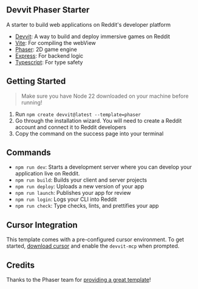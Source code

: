 ## Devvit Phaser Starter

A starter to build web applications on Reddit's developer platform

- [Devvit](https://developers.reddit.com/): A way to build and deploy immersive games on Reddit
- [Vite](https://vite.dev/): For compiling the webView
- [Phaser](https://phaser.io/): 2D game engine
- [Express](https://expressjs.com/): For backend logic
- [Typescript](https://www.typescriptlang.org/): For type safety

## Getting Started

> Make sure you have Node 22 downloaded on your machine before running!

1. Run `npm create devvit@latest --template=phaser`
2. Go through the installation wizard. You will need to create a Reddit account and connect it to Reddit developers
3. Copy the command on the success page into your terminal

## Commands

- `npm run dev`: Starts a development server where you can develop your application live on Reddit.
- `npm run build`: Builds your client and server projects
- `npm run deploy`: Uploads a new version of your app
- `npm run launch`: Publishes your app for review
- `npm run login`: Logs your CLI into Reddit
- `npm run check`: Type checks, lints, and prettifies your app

## Cursor Integration

This template comes with a pre-configured cursor environment. To get started, [download cursor](https://www.cursor.com/downloads) and enable the `devvit-mcp` when prompted.

## Credits

Thanks to the Phaser team for [providing a great template](https://github.com/phaserjs/template-vite-ts)!
